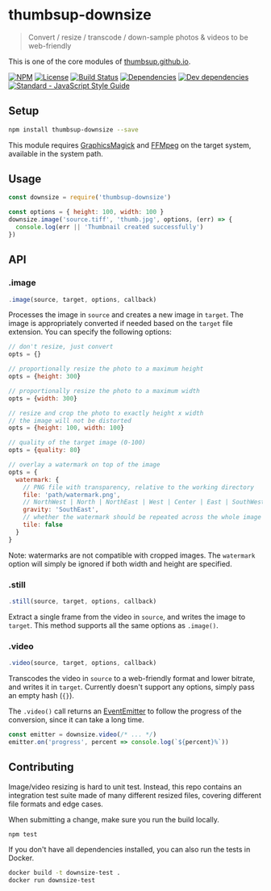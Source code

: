 # thumbsup-downsize

> Convert / resize / transcode / down-sample photos & videos to be web-friendly

This is one of the core modules of [thumbsup.github.io](https://thumbsup.github.io).

[![NPM](http://img.shields.io/npm/v/thumbsup-downsize.svg?style=flat-square)](https://npmjs.org/package/thumbsup-downsize)
[![License](http://img.shields.io/npm/l/thumbsup-downsize.svg?style=flat-square)](https://github.com/thumbsup/thumbsup-downsize)
[![Build Status](http://img.shields.io/travis/thumbsup/downsize.svg?style=flat-square)](http://travis-ci.org/thumbsup/downsize)
[![Dependencies](http://img.shields.io/david/thumbsup/thumbsup-downsize.svg?style=flat-square)](https://david-dm.org/thumbsup/thumbsup-downsize)
[![Dev dependencies](http://img.shields.io/david/dev/thumbsup/thumbsup-downsize.svg?style=flat-square)](https://david-dm.org/thumbsup/thumbsup-downsize)
[![Standard - JavaScript Style Guide](https://img.shields.io/badge/code_style-standard-brightgreen.svg)](http://standardjs.com/)

## Setup

```bash
npm install thumbsup-downsize --save
```

This module requires [GraphicsMagick](http://www.graphicsmagick.org/)
and [FFMpeg](https://ffmpeg.org/) on the target system, available in the system path.

## Usage

```js
const downsize = require('thumbsup-downsize')

const options = { height: 100, width: 100 }
downsize.image('source.tiff', 'thumb.jpg', options, (err) => {
  console.log(err || 'Thumbnail created successfully')
})
```

## API

### .image

```js
.image(source, target, options, callback)
```

Processes the image in `source` and creates a new image in `target`.
The image is appropriately converted if needed based on the `target` file extension.
You can specify the following options:

```js
// don't resize, just convert
opts = {}

// proportionally resize the photo to a maximum height
opts = {height: 300}

// proportionally resize the photo to a maximum width
opts = {width: 300}

// resize and crop the photo to exactly height x width
// the image will not be distorted
opts = {height: 100, width: 100}

// quality of the target image (0-100)
opts = {quality: 80}

// overlay a watermark on top of the image
opts = {
  watermark: {
    // PNG file with transparency, relative to the working directory
    file: 'path/watermark.png',
    // NorthWest | North | NorthEast | West | Center | East | SouthWest | South | SouthEast
    gravity: 'SouthEast',
    // whether the watermark should be repeated across the whole image
    tile: false
  }
}
```

Note: watermarks are not compatible with cropped images.
The `watermark` option will simply be ignored if both width and height are specified.

### .still

```js
.still(source, target, options, callback)
```

Extract a single frame from the video in `source`, and writes the image to `target`.
This method supports all  the same options as `.image()`.

### .video

```js
.video(source, target, options, callback)
```

Transcodes the video in `source` to a web-friendly format and lower bitrate, and writes it in `target`.
Currently doesn't support any options, simply pass an empty hash (`{}`).

The `.video()` call returns an [EventEmitter](https://nodejs.org/api/events.html)
to follow the progress of the conversion, since it can take a long time.

```js
const emitter = downsize.video(/* ... */)
emitter.on('progress', percent => console.log(`${percent}%`))
```

## Contributing

Image/video resizing is hard to unit test.
Instead, this repo contains an integration test suite made of many different resized files,
covering different file formats and edge cases.

When submitting a change, make sure you run the build locally.

```bash
npm test
```

If you don't have all dependencies installed, you can also run the tests in Docker.

```bash
docker build -t downsize-test .
docker run downsize-test
```
